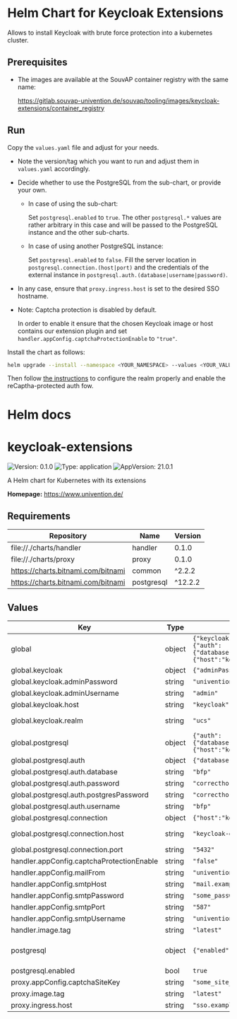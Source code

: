 # Helm Chart for Keycloak Extensions

Allows to install Keycloak with brute force protection into a kubernetes cluster.

## Prerequisites

- The images are available at the SouvAP container registry with the same name:

  https://gitlab.souvap-univention.de/souvap/tooling/images/keycloak-extensions/container_registry

## Run

Copy the `values.yaml` file and adjust for your needs.

- Note the version/tag which you want to run and adjust them in `values.yaml` accordingly.

- Decide whether to use the PostgreSQL from the sub-chart, or provide your own.

  - In case of using the sub-chart:

    Set `postgresql.enabled` to `true`.
    The other `postgresql.*` values are rather arbitrary in this case and will be
    passed to the PostgreSQL instance and the other sub-charts.

  - In case of using another PostgreSQL instance:

    Set `postgresql.enabled` to `false`.
    Fill the server location in `postgresql.connection.(host|port)`
    and the credentials of the external instance in `postgresql.auth.(database|username|password)`.

- In any case, ensure that `proxy.ingress.host` is set to the desired SSO hostname.

- Note: Captcha protection is disabled by default.

  In order to enable it
  ensure that the chosen Keycloak image or host contains our extension plugin
  and set `handler.appConfig.captchaProtectionEnable` to `"true"`.

Install the chart as follows:

```bash
helm upgrade --install --namespace <YOUR_NAMESPACE> --values <YOUR_VALUES.YAML> keycloak-extensions .
```

Then follow [the instructions](https://git.knut.univention.de/univention/customers/dataport/upx/pocs/keycloak-extensions#setup)
to configure the realm properly and enable the reCaptha-protected auth fow.

# Helm docs

# keycloak-extensions

![Version: 0.1.0](https://img.shields.io/badge/Version-0.1.0-informational?style=flat-square) ![Type: application](https://img.shields.io/badge/Type-application-informational?style=flat-square) ![AppVersion: 21.0.1](https://img.shields.io/badge/AppVersion-21.0.1-informational?style=flat-square)

A Helm chart for Kubernetes with its extensions

**Homepage:** <https://www.univention.de/>

## Requirements

| Repository | Name | Version |
|------------|------|---------|
| file://./charts/handler | handler | 0.1.0 |
| file://./charts/proxy | proxy | 0.1.0 |
| https://charts.bitnami.com/bitnami | common | ^2.2.2 |
| https://charts.bitnami.com/bitnami | postgresql | ^12.2.2 |

## Values

| Key | Type | Default | Description |
|-----|------|---------|-------------|
| global | object | `{"keycloak":{"adminPassword":"univention","adminRealm":null,"adminUsername":"admin","host":"keycloak","realm":"ucs"},"postgresql":{"auth":{"database":"bfp","password":"correcthorsebatterystaple","postgresPassword":"correcthorsebatterystaple","username":"bfp"},"connection":{"host":"keycloak-extensions-postgresql","port":"5432"}}}` | Global Keycloak Extensions configuration values |
| global.keycloak | object | `{"adminPassword":"univention","adminRealm":null,"adminUsername":"admin","host":"keycloak","realm":"ucs"}` | External Keycloak settings |
| global.keycloak.adminPassword | string | `"univention"` | Admin password for Keycloak admin-cli provided user |
| global.keycloak.adminUsername | string | `"admin"` | Admin user for Keycloak admin-cli |
| global.keycloak.host | string | `"keycloak"` | Host where keycloak is accessible (specify port if needed) |
| global.keycloak.realm | string | `"ucs"` | Keycloak realm to listen events on (master allows to listen for all realms) |
| global.postgresql | object | `{"auth":{"database":"bfp","password":"correcthorsebatterystaple","postgresPassword":"correcthorsebatterystaple","username":"bfp"},"connection":{"host":"keycloak-extensions-postgresql","port":"5432"}}` | PostgreSQL settings |
| global.postgresql.auth | object | `{"database":"bfp","password":"correcthorsebatterystaple","postgresPassword":"correcthorsebatterystaple","username":"bfp"}` | Authentication details |
| global.postgresql.auth.database | string | `"bfp"` | Database for the proxy and handler to use |
| global.postgresql.auth.password | string | `"correcthorsebatterystaple"` | Password for the PostgreSQL database |
| global.postgresql.auth.postgresPassword | string | `"correcthorsebatterystaple"` | Currently unused |
| global.postgresql.auth.username | string | `"bfp"` | User for the PostgreSQL database |
| global.postgresql.connection | object | `{"host":"keycloak-extensions-postgresql","port":"5432"}` | Connextion details |
| global.postgresql.connection.host | string | `"keycloak-extensions-postgresql"` | Hostname or IP address of the server hosting the PostgreSQL database |
| global.postgresql.connection.port | string | `"5432"` | Port number that the PostgreSQL database is exposed on |
| handler.appConfig.captchaProtectionEnable | string | `"false"` |  |
| handler.appConfig.mailFrom | string | `"univention@example.org"` |  |
| handler.appConfig.smtpHost | string | `"mail.example.org"` |  |
| handler.appConfig.smtpPassword | string | `"some_password"` |  |
| handler.appConfig.smtpPort | string | `"587"` |  |
| handler.appConfig.smtpUsername | string | `"univention"` |  |
| handler.image.tag | string | `"latest"` |  |
| postgresql | object | `{"enabled":true}` | PostgreSQL settings.  The bitnami helm chart does contain all details of what can be configured: https://github.com/bitnami/charts/tree/main/bitnami/postgresql |
| postgresql.enabled | bool | `true` | Set to `true` if you want PostgreSQL to be installed as well. |
| proxy.appConfig.captchaSiteKey | string | `"some_site_key"` |  |
| proxy.image.tag | string | `"latest"` |  |
| proxy.ingress.host | string | `"sso.example.com"` |  |
